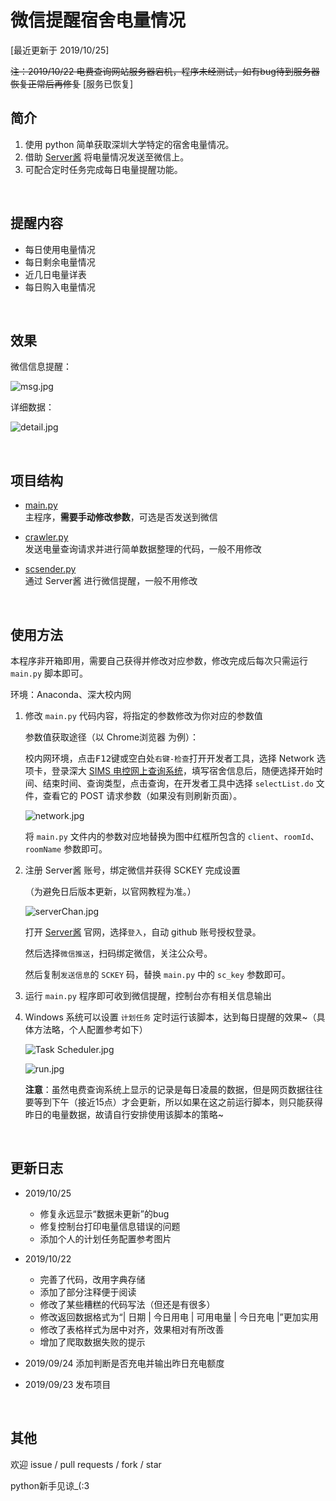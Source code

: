 # 微信提醒宿舍电量情况

[最近更新于 2019/10/25]

~~注：2019/10/22 电费查询网站服务器宕机，程序未经测试，如有bug待到服务器恢复正常后再修复~~ [服务已恢复]

## 简介

1. 使用 python 简单获取深圳大学特定的宿舍电量情况。
2. 借助 [Server酱](http://sc.ftqq.com) 将电量情况发送至微信上。
3. 可配合定时任务完成每日电量提醒功能。

<br/>

## 提醒内容

- 每日使用电量情况
- 每日剩余电量情况
- 近几日电量详表
- 每日购入电量情况

<br/>

## 效果

微信信息提醒：

![msg.jpg](https://i.loli.net/2019/10/22/9pOLRsrvIWe5Tqn.jpg)

详细数据：

![detail.jpg](https://i.loli.net/2019/10/22/H2w1zFVvcltLjA6.jpg)

<br/>

## 项目结构

- [main.py](main.py)  
  主程序，**需要手动修改参数**，可选是否发送到微信

- [crawler.py](crawler.py)  
  发送电量查询请求并进行简单数据整理的代码，一般不用修改

- [scsender.py](scsender.py)  
  通过 Server酱 进行微信提醒，一般不用修改

<br/>

## 使用方法

本程序非开箱即用，需要自己获得并修改对应参数，修改完成后每次只需运行 `main.py` 脚本即可。

环境：Anaconda、深大校内网

1. 修改 `main.py` 代码内容，将指定的参数修改为你对应的参数值

    参数值获取途径（以 Chrome浏览器 为例）：

    校内网环境，点击<kbd>F12</kbd>键或空白处`右键-检查`打开开发者工具，选择 Network 选项卡，登录深大 [SIMS 电控网上查询系统](http://192.168.84.3:9090/cgcSims/)，填写宿舍信息后，随便选择开始时间、结束时间、查询类型，点击查询，在开发者工具中选择 `selectList.do` 文件，查看它的 POST 请求参数（如果没有则刷新页面）。

    ![network.jpg](https://ftp.bmp.ovh/imgs/2019/09/2021ada6023d5368.jpg)

    将 `main.py` 文件内的参数对应地替换为图中红框所包含的 `client`、`roomId`、`roomName` 参数即可。

2. 注册 Server酱 账号，绑定微信并获得 SCKEY 完成设置

    （为避免日后版本更新，以官网教程为准。）
    
    ![serverChan.jpg](https://ftp.bmp.ovh/imgs/2019/09/274ff356c8a14998.jpg)
    
    打开 [Server酱](http://sc.ftqq.com/) 官网，选择`登入`，自动 github 账号授权登录。

    然后选择`微信推送`，扫码绑定微信，关注公众号。

    然后复制`发送信息`的 `SCKEY` 码，替换 `main.py` 中的 `sc_key` 参数即可。

3. 运行 `main.py` 程序即可收到微信提醒，控制台亦有相关信息输出

4. Windows 系统可以设置 `计划任务` 定时运行该脚本，达到每日提醒的效果~（具体方法略，个人配置参考如下）

    ![Task Scheduler.jpg](https://i.loli.net/2019/10/25/93JpyXjEvGKDkli.jpg)

    ![run.jpg](https://i.loli.net/2019/10/25/QYAdxJuFnBIOPp7.jpg)

    **注意**：虽然电费查询系统上显示的记录是每日凌晨的数据，但是网页数据往往要等到下午（接近15点）才会更新，所以如果在这之前运行脚本，则只能获得昨日的电量数据，故请自行安排使用该脚本的策略~

<br/>

## 更新日志

- 2019/10/25
  - 修复永远显示“数据未更新”的bug
  - 修复控制台打印电量信息错误的问题
  - 添加个人的计划任务配置参考图片

- 2019/10/22
  - 完善了代码，改用字典存储
  - 添加了部分注释便于阅读
  - 修改了某些糟糕的代码写法（但还是有很多）
  - 修改返回数据格式为“| 日期 | 今日用电 | 可用电量 | 今日充电 |”更加实用
  - 修改了表格样式为居中对齐，效果相对有所改善
  - 增加了爬取数据失败的提示

- 2019/09/24 添加判断是否充电并输出昨日充电额度

- 2019/09/23 发布项目

<br/>

## 其他

欢迎 issue / pull requests / fork / star

python新手见谅_(:3
